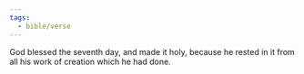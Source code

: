 ```yaml
---
tags:
  - bible/verse
---
```

God blessed the seventh day, and made it holy, because he rested in it from all his work of creation which he had done.